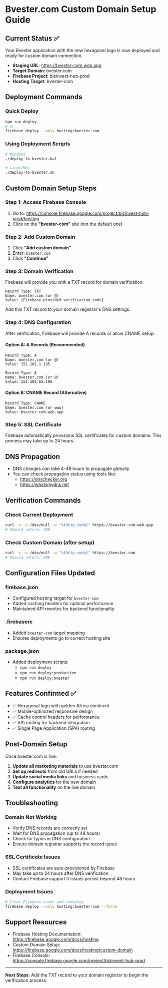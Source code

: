 # Bvester.com Custom Domain Setup Guide

## Current Status ✅
Your Bvester application with the new hexagonal logo is now deployed and ready for custom domain connection.

- **Staging URL**: https://bvester-com.web.app
- **Target Domain**: bvester.com
- **Firebase Project**: bizinvest-hub-prod
- **Hosting Target**: bvester-com

## Deployment Commands

### Quick Deploy
```bash
npm run deploy
# or
firebase deploy --only hosting:bvester-com
```

### Using Deployment Scripts
```bash
# Windows
./deploy-to-bvester.bat

# Linux/Mac
./deploy-to-bvester.sh
```

## Custom Domain Setup Steps

### Step 1: Access Firebase Console
1. Go to: https://console.firebase.google.com/project/bizinvest-hub-prod/hosting
2. Click on the **"bvester-com"** site (not the default one)

### Step 2: Add Custom Domain
1. Click **"Add custom domain"**
2. Enter: `bvester.com`
3. Click **"Continue"**

### Step 3: Domain Verification
Firebase will provide you with a TXT record for domain verification:

```
Record Type: TXT
Name: bvester.com (or @)
Value: [Firebase-provided verification code]
```

Add this TXT record to your domain registrar's DNS settings.

### Step 4: DNS Configuration
After verification, Firebase will provide A records or allow CNAME setup:

#### Option A: A Records (Recommended)
```
Record Type: A
Name: bvester.com (or @)
Value: 151.101.1.195

Record Type: A  
Name: bvester.com (or @)
Value: 151.101.65.195
```

#### Option B: CNAME Record (Alternative)
```
Record Type: CNAME
Name: bvester.com (or www)
Value: bvester-com.web.app
```

### Step 5: SSL Certificate
Firebase automatically provisions SSL certificates for custom domains. This process may take up to 24 hours.

## DNS Propagation
- DNS changes can take 4-48 hours to propagate globally
- You can check propagation status using tools like:
  - https://dnschecker.org
  - https://whatsmydns.net

## Verification Commands

### Check Current Deployment
```bash
curl -s -o /dev/null -w "%{http_code}" https://bvester-com.web.app
# Should return: 200
```

### Check Custom Domain (after setup)
```bash
curl -s -o /dev/null -w "%{http_code}" https://bvester.com
# Should return: 200
```

## Configuration Files Updated

### firebase.json
- Configured hosting target for `bvester-com`
- Added caching headers for optimal performance
- Maintained API rewrites for backend functionality

### .firebaserc
- Added `bvester-com` target mapping
- Ensures deployments go to correct hosting site

### package.json
- Added deployment scripts:
  - `npm run deploy`
  - `npm run deploy:production`
  - `npm run deploy:bvester`

## Features Confirmed ✅
- ✅ Hexagonal logo with golden Africa continent
- ✅ Mobile-optimized responsive design
- ✅ Cache control headers for performance
- ✅ API routing for backend integration
- ✅ Single Page Application (SPA) routing

## Post-Domain Setup
Once bvester.com is live:

1. **Update all marketing materials** to use bvester.com
2. **Set up redirects** from old URLs if needed
3. **Update social media links** and business cards
4. **Configure analytics** for the new domain
5. **Test all functionality** on the live domain

## Troubleshooting

### Domain Not Working
- Verify DNS records are correctly set
- Wait for DNS propagation (up to 48 hours)
- Check for typos in DNS configuration
- Ensure domain registrar supports the record types

### SSL Certificate Issues
- SSL certificates are auto-provisioned by Firebase
- May take up to 24 hours after DNS verification
- Contact Firebase support if issues persist beyond 48 hours

### Deployment Issues
```bash
# Clear Firebase cache and redeploy
firebase deploy --only hosting:bvester-com --force
```

## Support Resources
- Firebase Hosting Documentation: https://firebase.google.com/docs/hosting
- Custom Domain Setup: https://firebase.google.com/docs/hosting/custom-domain
- Firebase Console: https://console.firebase.google.com/project/bizinvest-hub-prod

---

**Next Steps**: Add the TXT record to your domain registrar to begin the verification process.